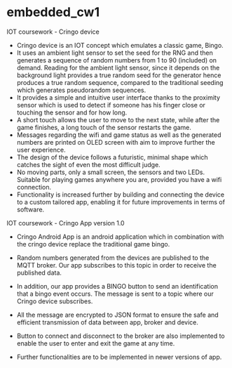 # embedded_cw1
IOT coursework - Cringo device

- Cringo device is an IOT concept which emulates a classic game, Bingo.
- It uses an ambient light sensor to set the seed for the RNG and then generates a sequence of random numbers
from 1 to 90 (included) on demand. Reading for the ambient light sensor, since it depends on the background light
provides a true random seed for the generator hence produces a true random sequence, compared to the traditional
seeding which generates pseudorandom sequences.
- It provides a simple and intuitive user interface thanks to the proximity sensor which is used to detect if someone has
his finger close or touching the sensor and for how long.
- A short touch allows the user to move to the next state, while after the game finishes, a long touch of the sensor
restarts the game.
- Messages regarding the wifi and game status as well as the generated numbers are printed on OLED screen with aim to
improve further the user experience.
- The design of the device follows a futuristic, minimal shape which catches the sight of even the most difficult judge.
- No moving parts, only a small screen, the sensors and two LEDs. Suitable for playing games anywhere you are, provided you
have a wifi connection.
- Functionality is increased further by building and connecting the device to a custom tailored app, enabling it for future improvements
in terms of software.

IOT coursework - Cringo App version 1.0

- Cringo Android App is an android application which in combination with the cringo device replace the traditional game bingo.

- Random numbers generated from the devices are published to the MQTT broker. Our app subscribes to this topic in order to receive the published data.

- In addition, our app provides a BINGO  button to send an identification that a bingo event occurs. The message is sent to a topic where our Cringo device subscribes.

- All the message are encrypted to JSON format to ensure the safe and efficient transmission of data between app, broker and device.

- Button to connect and disconnect to the broker are also implemented to enable the user to enter and exit the game at any time.

- Further functionalities are to be implemented in newer versions of app.
